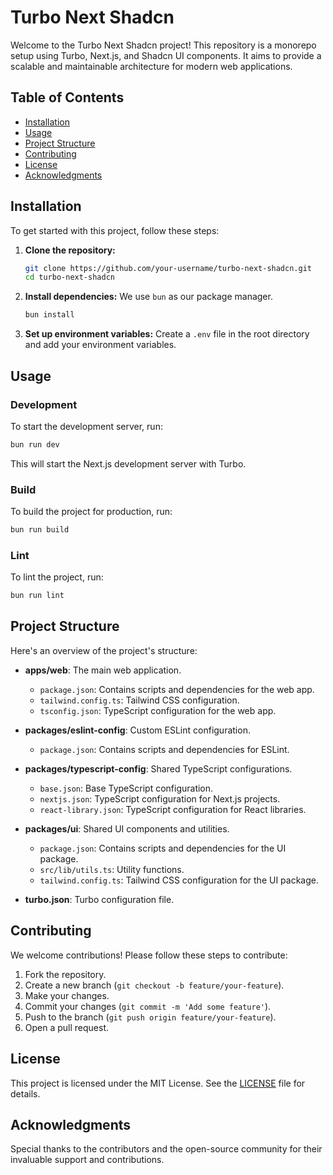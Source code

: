 # Turbo Next Shadcn

Welcome to the Turbo Next Shadcn project! This repository is a monorepo setup using Turbo, Next.js, and Shadcn UI components. It aims to provide a scalable and maintainable architecture for modern web applications.

## Table of Contents

- [Installation](#installation)
- [Usage](#usage)
- [Project Structure](#project-structure)
- [Contributing](#contributing)
- [License](#license)
- [Acknowledgments](#acknowledgments)

## Installation

To get started with this project, follow these steps:

1. **Clone the repository:**
   ```sh
   git clone https://github.com/your-username/turbo-next-shadcn.git
   cd turbo-next-shadcn
   ```

2. **Install dependencies:**
   We use `bun` as our package manager.
   ```sh
   bun install
   ```

3. **Set up environment variables:**
   Create a `.env` file in the root directory and add your environment variables.

## Usage

### Development

To start the development server, run:
```sh
bun run dev
```

This will start the Next.js development server with Turbo.

### Build

To build the project for production, run:
```sh
bun run build
```

### Lint

To lint the project, run:
```sh
bun run lint
```

## Project Structure

Here's an overview of the project's structure:

- **apps/web**: The main web application.
  - `package.json`: Contains scripts and dependencies for the web app.
  - `tailwind.config.ts`: Tailwind CSS configuration.
  - `tsconfig.json`: TypeScript configuration for the web app.

- **packages/eslint-config**: Custom ESLint configuration.
  - `package.json`: Contains scripts and dependencies for ESLint.

- **packages/typescript-config**: Shared TypeScript configurations.
  - `base.json`: Base TypeScript configuration.
  - `nextjs.json`: TypeScript configuration for Next.js projects.
  - `react-library.json`: TypeScript configuration for React libraries.

- **packages/ui**: Shared UI components and utilities.
  - `package.json`: Contains scripts and dependencies for the UI package.
  - `src/lib/utils.ts`: Utility functions.
  - `tailwind.config.ts`: Tailwind CSS configuration for the UI package.

- **turbo.json**: Turbo configuration file.

## Contributing

We welcome contributions! Please follow these steps to contribute:

1. Fork the repository.
2. Create a new branch (`git checkout -b feature/your-feature`).
3. Make your changes.
4. Commit your changes (`git commit -m 'Add some feature'`).
5. Push to the branch (`git push origin feature/your-feature`).
6. Open a pull request.

## License

This project is licensed under the MIT License. See the [LICENSE](LICENSE) file for details.

## Acknowledgments

Special thanks to the contributors and the open-source community for their invaluable support and contributions.

